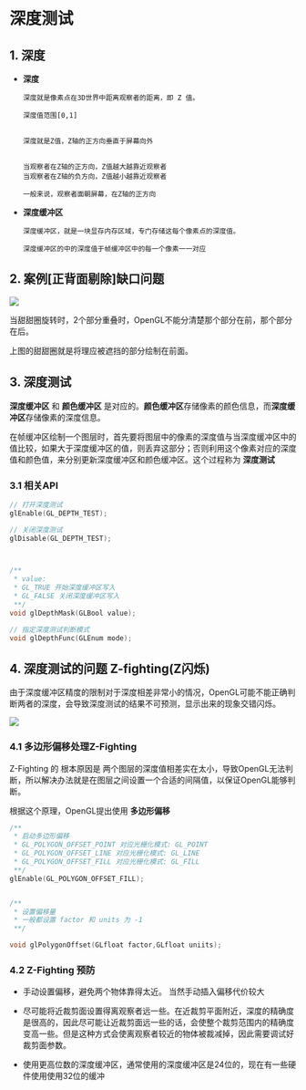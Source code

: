 # 深度测试

## 1. 深度

- **深度**

      深度就是像素点在3D世界中距离观察者的距离，即 Z 值。

      深度值范围[0,1]
      

      深度就是Z值，Z轴的正方向垂直于屏幕向外


      当观察者在Z轴的正方向，Z值越大越靠近观察者
      当观察者在Z轴的负方向，Z值越小越靠近观察者

      一般来说，观察者面朝屏幕，在Z轴的正方向

- **深度缓冲区**

      深度缓冲区，就是一块显存内存区域，专门存储这每个像素点的深度值。

      深度缓冲区的中的深度值于帧缓冲区中的每一个像素一一对应

## 2. 案例[正背面剔除]缺口问题

![](https://pic.existorlive.cn/2021-02-06-12-47-12.gif)

当甜甜圈旋转时，2个部分重叠时，OpenGL不能分清楚那个部分在前，那个部分在后。

上图的甜甜圈就是将理应被遮挡的部分绘制在前面。

## 3. 深度测试

**深度缓冲区** 和 **颜色缓冲区** 是对应的。**颜色缓冲区**存储像素的颜色信息，而**深度缓冲区**存储像素的深度信息。

在帧缓冲区绘制一个图层时，首先要将图层中的像素的深度值与当深度缓冲区中的值比较，如果大于深度缓冲区的值，则丢弃这部分；否则利用这个像素对应的深度值和颜色值，来分别更新深度缓冲区和颜色缓冲区。这个过程称为 **深度测试**

### 3.1 相关API

```c++
// 打开深度测试
glEnable(GL_DEPTH_TEST);

// 关闭深度测试
glDisable(GL_DEPTH_TEST);



/**
 * value:
 * GL_TRUE 开始深度缓冲区写入
 * GL_FALSE 关闭深度缓冲区写入
 **/
void glDepthMask(GLBool value);

// 指定深度测试判断模式
void glDepthFunc(GLEnum mode);

```

## 4. 深度测试的问题 Z-fighting(Z闪烁)

由于深度缓冲区精度的限制对于深度相差非常小的情况，OpenGL可能不能正确判断两者的深度，会导致深度测试的结果不可预测，显示出来的现象交错闪烁。

![](https://pic.existorlive.cn/%E6%88%AA%E5%B1%8F2021-02-06%20%E4%B8%8B%E5%8D%882.48.19.png)

### 4.1 多边形偏移处理Z-Fighting

Z-Fighting 的 根本原因是 两个图层的深度值相差实在太小，导致OpenGL无法判断，所以解决办法就是在图层之间设置一个合适的间隔值，以保证OpenGL能够判断。

根据这个原理，OpenGL提出使用 **多边形偏移**

```c++
/**
 * 启动多边形偏移
 * GL_POLYGON_OFFSET_POINT 对应光栅化模式: GL_POINT 
 * GL_POLYGON_OFFSET_LINE 对应光栅化模式: GL_LINE 
 * GL_POLYGON_OFFSET_FILL 对应光栅化模式: GL_FILL 
 **/ 
glEnable(GL_POLYGON_OFFSET_FILL);


/**
 * 设置偏移量
 * 一般都设置 factor 和 units 为 -1 
 **/

void glPolygonOffset(GLfloat factor,GLfloat uniits);  
```

### 4.2 Z-Fighting 预防

- 手动设置偏移，避免两个物体靠得太近。 当然手动插入偏移代价较大

- 尽可能将近裁剪⾯设置得离观察者远⼀些。在近裁剪平⾯附近，深度的精确度是很⾼的，因此尽可能让近裁剪⾯远⼀些的话，会使整个裁剪范围内的精确度变⾼⼀些。但是这种⽅式会使离观察者较近的物体被裁减掉，因此需要调试好裁剪⾯参数。

- 使⽤更⾼位数的深度缓冲区，通常使⽤的深度缓冲区是24位的，现在有⼀些硬件使⽤使⽤32位的缓冲
